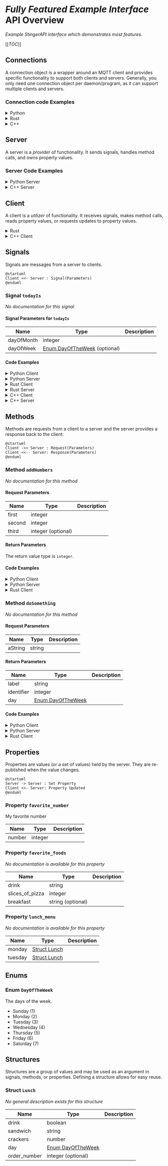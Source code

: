 # _Fully Featured Example Interface_ API Overview 
_Example StingerAPI interface which demonstrates most features._


[[_TOC_]]

## Connections

A connection object is a wrapper around an MQTT client and provides specific functionality to support both clients and servers.
Generally, you only need one connection object per daemon/program, as it can support multiple clients and servers.  

### Connection code Examples

<details>
  <summary>Python</summary>

```python
from connection import LocalConnection

connection_object = LocalConnection()
```

The `connection_object` will be passed to client and server constructors.

</details>

<details>
  <summary>Rust</summary>

```rust
use mqttier::MqttierClient;

MqttierClient::new("localhost", 1883, Some("mqtt_client_id".to_string())).expect("Failed to create MQTT client");
```

The `connection_object` will be passed to client and server constructors.

</details>

<details>
  <summary>C++</summary>

```c++
#include "broker.hpp"

auto connection_object = std::make_shared<LocalConnection>("Full");
```

The `connection_object` will be passed to client and server constructors.

</details>

## Server

A server is a _provider_ of functionality.  It sends signals, handles method calls, and owns property values.

### Server Code Examples

<details>
  <summary>Python Server</summary>

```python
from fullipc.client import FullServer

server = FullServer(connection_object)
```

The `server` object provides methods for emitting signals and updating properties.  It also allows for decorators to indicate method call handlers.

A full example can be viewed by looking at the `if __name__ == "__main__":` section of the generated `fullipc.server.py` module.

</details>



<details>
  <summary>C++ Server</summary>

```c++

```

The `server` object provides methods for emitting signals and updating properties.  It also allows for decorators to indicate method call handlers.

A full example can be viewed by looking at the generated `examples/server_main.cpp` file.`

</details>

## Client

A client is a _utilizer_ of functionality.  It receives signals, makes method calls, reads property values, or requests updates to property values.

<details>
  <summary>Rust</summary>

```rust
let mut api_client = FullClient::new(&mut connection).await;
```

A full example can be viewed by looking at the generated `client/examples/client.rs` file.

</details>

<details>
  <summary>C++ Client</summary>

A full example can be viewed by looking at the generated `examples/client_main.cpp` file.

</details>




## Signals

Signals are messages from a server to clients.

```plantuml
@startuml
Client <<- Server : Signal(Parameters)
@enduml
```

### Signal `todayIs`

_No documentation for this signal_

#### Signal Parameters for `todayIs`

| Name          | Type     |Description|
|---------------|----------|-----------|
|   dayOfMonth  | integer  ||
|   dayOfWeek   |[Enum DayOfTheWeek](#enum-DayOfTheWeek) (optional)||

#### Code Examples

<details>
  <summary>Python Client</summary>

The `todayIs` signal can be subscribed to by using the client's `receive_today_is` decorator on a callback function. The name of the function does not matter. The function is called any time the signal is received.

```python
@client.receive_today_is
def on_today_is(dayOfMonth: int, dayOfWeek: stinger_types.DayOfTheWeek | None):
    print(f"Got a 'todayIs' signal: dayOfMonth={ dayOfMonth } dayOfWeek={ dayOfWeek } ")
```

</details>

<details>
  <summary>Python Server</summary>

A server can emit a `todayIs` signal simply by calling the server's `emit_today_is` method.

```python
server.emit_today_is(42, stinger_types.DayOfTheWeek.MONDAY)
```

</details>

<details>
  <summary>Rust Client</summary>

A Rust client receives signals through a `tokio::broadcast` channel.  Receiving from the channel returns a `Result<T, RecvError>` object.  

Since receiving a message through the channel blocks, it may be best to put this into a separate async task.

```rust
let mut today_is_signal_rx = client.get_today_is_receiver();
print("Got a 'todayIs' signal: {:?}", today_is_signal_rx.recv().await);
```

</details>

<details>
  <summary>Rust Server</summary>

A server can emit a `todayIs` signal simply by calling the server's `emit_today_is` method.

```rust
server.emit_today_is(42, Some(DayOfTheWeek::Monday)).await;
```

</details>

<details>
  <summary>C++ Client</summary>

A client can register a callback function to be called when a `todayIs` signal is received.  The callback function should take the same parameters as the signal.  In this example, we are using a lambda as the callback function.

```cpp
client.registerTodayIsCallback([](int dayOfMonth, boost::optional<DayOfTheWeek> dayOfWeek) {
    std::cout << "dayOfMonth=" <<dayOfMonth << " | " << "dayOfWeek=" << "None" <<  std::endl;
});
```

</details>

<details>
  <summary>C++ Server</summary>

A `todayIs` signal can be emitted by calling the server's `emitTodayIsSignal` method.  This returns a `std::future` that can be waited on if desired.  The future is resolved when the signal is sent.

```cpp
auto todayIsFuture = server.emitTodayIsSignal(42, DayOfTheWeek::MONDAY);
todayIsFuture.wait(); // Optional, to block until signal is sent.
```

</details>


## Methods

Methods are requests from a client to a server and the server provides a response back to the client:

```plantuml
@startuml
Client ->> Server : Request(Parameters)
Client <<-- Server: Response(Parameters)
@enduml
```


### Method `addNumbers`

_No documentation for this method_

#### Request Parameters
| Name          | Type     |Description|
|---------------|----------|-----------|
|     first     | integer  ||
|     second    | integer  ||
|     third     | integer   (optional)||

#### Return Parameters

The return value type is `integer`.
#### Code Examples

<details>
  <summary>Python Client</summary>

The `addNumbers` method can be called by calling the clients's `add_numbers` method.
This returns a `Future` object.  In this example, we wait up to 5 seconds for the result.

```python
from futures import Future

future = client.add_numbers(first=42, second=42, third=42)
try:
    print(f"RESULT:  {future.result(5)}")
except futures.TimeoutError:
    print(f"Timed out waiting for response to 'add_numbers' call")
```

</details>

<details>
  <summary>Python Server</summary>

The server provides an implementation for the `addNumbers` method by using the `@server.handle_add_numbers` decorator on a function.  The name of the function does not matter. 
The decorated method is called everytime the a request for the method is received.  In an error, the method can raise on of the exceptions found in `method_codes.py`.

```python
@server.handle_add_numbers 
def add_numbers(first: int, second: int, third: int | None) -> int:
    """ This is an example handler for the 'addNumbers' method.  """
    print(f"Running add_numbers'({first}, {second}, {third})'")
    return 42
```

</details>

<details>
  <summary>Rust Client</summary>

The `FullClient` provides an implementation for the `addNumbers` method.  It will block and return a Result object of either the return payload value, or an error.

```rust
let result = api_client.add_numbers(42, 42, Some(42)).await.expect("Failed to call addNumbers");
println!("addNumbers response: {:?}", result);
```

</details>


### Method `doSomething`

_No documentation for this method_

#### Request Parameters
| Name          | Type     |Description|
|---------------|----------|-----------|
|    aString    |  string  ||

#### Return Parameters


| Name          | Type     |Description|
|---------------|----------|-----------|
|     label     |  string  ||
|   identifier  | integer  ||
|      day      |[Enum DayOfTheWeek](#enum-DayOfTheWeek)||
#### Code Examples

<details>
  <summary>Python Client</summary>

The `doSomething` method can be called by calling the clients's `do_something` method.
This returns a `Future` object.  In this example, we wait up to 5 seconds for the result.

```python
from futures import Future

future = client.do_something(aString="apples")
try:
    print(f"RESULT:  {future.result(5)}")
except futures.TimeoutError:
    print(f"Timed out waiting for response to 'do_something' call")
```

</details>

<details>
  <summary>Python Server</summary>

The server provides an implementation for the `doSomething` method by using the `@server.handle_do_something` decorator on a function.  The name of the function does not matter. 
The decorated method is called everytime the a request for the method is received.  In an error, the method can raise on of the exceptions found in `method_codes.py`.

```python
@server.handle_do_something 
def do_something(aString: str) -> stinger_types.DoSomethingReturnValue:
    """ This is an example handler for the 'doSomething' method.  """
    print(f"Running do_something'({aString})'")
    return ['"apples"', 42, 'stinger_types.DayOfTheWeek.MONDAY']
```

</details>

<details>
  <summary>Rust Client</summary>

The `FullClient` provides an implementation for the `doSomething` method.  It will block and return a Result object of either the return payload value, or an error.

```rust
let result = api_client.do_something("apples".to_string()).await.expect("Failed to call doSomething");
println!("doSomething response: {:?}", result);
```

</details>


## Properties

Properties are values (or a set of values) held by the server.   They are re-published when the value changes. 

```plantuml
@startuml
Server -> Server : Set Property
Client <<- Server: Property Updated
@enduml
```

### Property `favorite_number`

My favorite number


| Name          | Type     |Description|
|---------------|----------|-----------|
|     number    | integer  ||

### Property `favorite_foods`

_No documentation is available for this property_

| Name          | Type     |Description|
|---------------|----------|-----------|
|     drink     |  string  ||
|slices_of_pizza| integer  ||
|   breakfast   |  string   (optional)||

### Property `lunch_menu`

_No documentation is available for this property_

| Name          | Type     |Description|
|---------------|----------|-----------|
|     monday    |[Struct Lunch](#enum-Lunch)||
|    tuesday    |[Struct Lunch](#enum-Lunch)||


## Enums

### Enum `DayOfTheWeek`

<a name="Enum-DayOfTheWeek"></a>The days of the week.

* Sunday (1)
* Monday (2)
* Tuesday (3)
* Wednesday (4)
* Thursday (5)
* Friday (6)
* Saturday (7)


## Structures

Structures are a group of values and may be used as an argument in signals, methods, or properties.  Defining a structure allows for easy reuse.

### Struct `Lunch`

<a name="Struct-Lunch"></a>_No general description exists for this structure_

| Name          | Type     |Description|
|---------------|----------|-----------|
|     drink     | boolean  ||
|    sandwich   |  string  ||
|    crackers   |  number  ||
|      day      |[Enum DayOfTheWeek](#enum-DayOfTheWeek)||
|  order_number | integer   (optional)||
